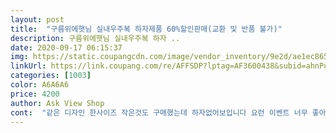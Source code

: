 ```yaml
---
layout: post 
title:  "구름위에햇님 실내우주복 하자제품 60%할인판매(교환 및 반품 불가)" 
description: 구름위에햇님 실내우주복 하자 ..
date: 2020-09-17 06:15:37 
img: https://static.coupangcdn.com/image/vendor_inventory/9e2d/ae1ec8654381472b6cec80849bd732e488e43d249e3f37d53e0e454b9ee1.jpg 
linkUrl: https://link.coupang.com/re/AFFSDP?lptag=AF3600438&subid=ahnPublicAsk&pageKey=1225911185&itemId=2217598032&vendorItemId=70215311662&traceid=V0-113-114fb814eb211e32 
categories: [1003] 
color: A6A6A6 
price: 4200 
author: Ask View Shop 
cont:  "같은 디자인 한사이즈 작은것도 구매했는데 하자없어보입니다 요런 이벤트 너무 좋아요  감사합니다 <br/>다른색상도 살걸 후회되요<br/>저렴하게 잘 구매한것같아요 <br/>저렴하게 잘산듯요^^<br/>큰 하자없이 재질좋고 잘 산거같아요<br/>" 
---
```


